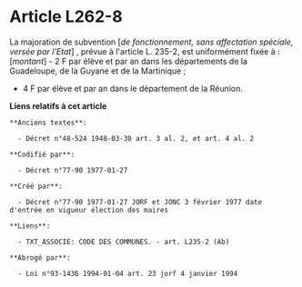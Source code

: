 # Article L262-8

La majoration de subvention [*de fonctionnement, sans affectation spéciale, versée par l'Etat*] , prévue à l'article L.
235-2, est uniformément fixée à : [*montant*]    - 2 F par élève et par an dans les départements de la Guadeloupe, de la
Guyane et de la Martinique ; 

- 4 F par élève et par an dans le département de la Réunion.

**Liens relatifs à cet article**

	**Anciens textes**:

	  - Décret n°48-524 1948-03-30 art. 3 al. 2, et art. 4 al. 2

	**Codifié par**:

	  - Décret n°77-90 1977-01-27

	**Créé par**:

	  - Décret n°77-90 1977-01-27 JORF et JONC 3 février 1977 date d'entrée en vigueur élection des maires

	**Liens**:

	  - TXT_ASSOCIE: CODE DES COMMUNES. - art. L235-2 (Ab)

	**Abrogé par**:

	  - Loi n°93-1436 1994-01-04 art. 23 jorf 4 janvier 1994
